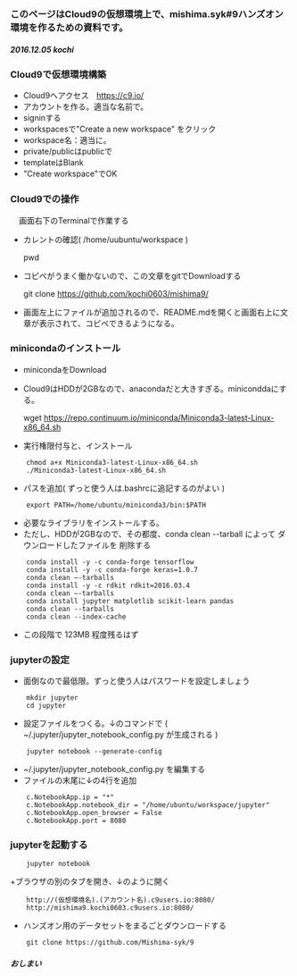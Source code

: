 ###   このページはCloud9の仮想環境上で、mishima.syk#9ハンズオン環境を作るための資料です。
##### 2016.12.05 kochi

### Cloud9で仮想環境構築
+ Cloud9へアクセス　https://c9.io/
+ アカウントを作る。適当な名前で。
+ signinする
+ workspacesで"Create a new workspace" をクリック
+ workspace名：適当に。
+ private/publicはpublicで
+ templateはBlank
+ "Create workspace"でOK

### Cloud9での操作
    画面右下のTerminalで作業する
+ カレントの確認( /home/uubuntu/workspace )

    pwd

+ コピペがうまく働かないので、この文章をgitでDownloadする

    git clone https://github.com/kochi0603/mishima9/
+ 画面左上にファイルが追加されるので、README.mdを開くと画面右上に文章が表示されて、コピペできるようになる。

### minicondaのインストール
+ minicondaをDownload
+ Cloud9はHDDが2GBなので、anacondaだと大きすぎる。miniconddaにする。

    wget https://repo.continuum.io/miniconda/Miniconda3-latest-Linux-x86_64.sh

+ 実行権限付与と、インストール

```
    chmod a+x Miniconda3-latest-Linux-x86_64.sh
    ./Miniconda3-latest-Linux-x86_64.sh
```
+ パスを追加( ずっと使う人は.bashrcに追記するのがよい )
```
    export PATH=/home/ubuntu/miniconda3/bin:$PATH
```
+ 必要なライブラリをインストールする。
+ ただし、HDDが2GBなので、その都度、conda clean --tarball によって ダウンロードしたファイルを 削除する
```
    conda install -y -c conda-forge tensorflow
    conda install -y -c conda-forge keras=1.0.7
    conda clean —-tarballs
    conda install -y -c rdkit rdkit=2016.03.4
    conda clean —-tarballs
    conda install jupyter matplotlib scikit-learn pandas
    conda clean --tarballs
    conda clean --index-cache
```
+ この段階で 123MB 程度残るはず

### jupyterの設定
+ 面倒なので最低限。ずっと使う人はパスワードを設定しましょう
```
    mkdir jupyter
    cd jupyter
```
+ 設定ファイルをつくる。↓のコマンドで ( ~/.jupyter/jupyter_notebook_config.py が生成される )
```
    jupyter notebook --generate-config
```
+ ~/.jupyter/jupyter_notebook_config.py を編集する
+ ファイルの末尾に↓の4行を追加
```
    c.NotebookApp.ip = "*"
    c.NotebookApp.notebook_dir = "/home/ubuntu/workspace/jupyter"
    c.NotebookApp.open_browser = False
    c.NotebookApp.port = 8080
```
### jupyterを起動する
```
    jupyter notebook
```
+ブラウザの別のタブを開き、↓のように開く
```
    http://(仮想環境名).(アカウント名).c9users.io:8080/
    http://mishima9.kochi0603.c9users.io:8080/
```
+ ハンズオン用のデータセットをまるごとダウンロードする
```
    git clone https://github.com/Mishima-syk/9
```
##### おしまい
